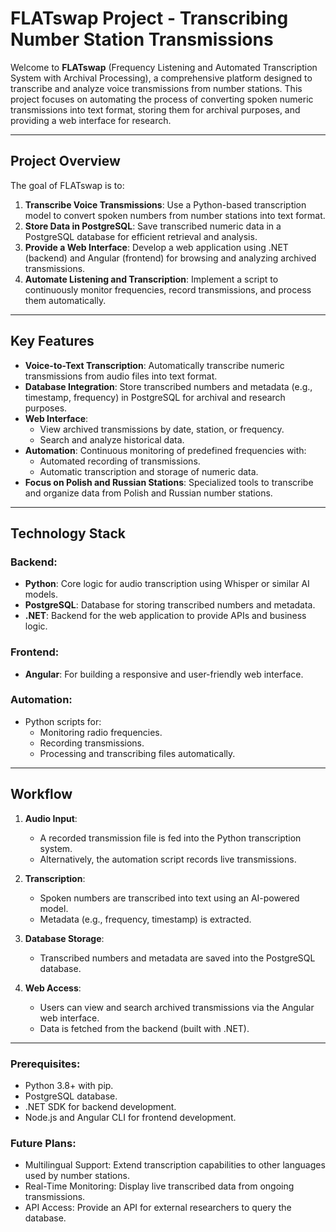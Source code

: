 # FLATswap Project - Transcribing Number Station Transmissions

Welcome to **FLATswap** (Frequency Listening and Automated Transcription System with Archival Processing), a comprehensive platform designed to transcribe and analyze voice transmissions from number stations. This project focuses on automating the process of converting spoken numeric transmissions into text format, storing them for archival purposes, and providing a web interface for research.

---

## Project Overview

The goal of FLATswap is to:
1. **Transcribe Voice Transmissions**: Use a Python-based transcription model to convert spoken numbers from number stations into text format.
2. **Store Data in PostgreSQL**: Save transcribed numeric data in a PostgreSQL database for efficient retrieval and analysis.
3. **Provide a Web Interface**: Develop a web application using .NET (backend) and Angular (frontend) for browsing and analyzing archived transmissions.
4. **Automate Listening and Transcription**: Implement a script to continuously monitor frequencies, record transmissions, and process them automatically.

---

## Key Features

- **Voice-to-Text Transcription**: Automatically transcribe numeric transmissions from audio files into text format.
- **Database Integration**: Store transcribed numbers and metadata (e.g., timestamp, frequency) in PostgreSQL for archival and research purposes.
- **Web Interface**:
  - View archived transmissions by date, station, or frequency.
  - Search and analyze historical data.
- **Automation**: Continuous monitoring of predefined frequencies with:
  - Automated recording of transmissions.
  - Automatic transcription and storage of numeric data.
- **Focus on Polish and Russian Stations**: Specialized tools to transcribe and organize data from Polish and Russian number stations.

---

## Technology Stack

### Backend:
- **Python**: Core logic for audio transcription using Whisper or similar AI models.
- **PostgreSQL**: Database for storing transcribed numbers and metadata.
- **.NET**: Backend for the web application to provide APIs and business logic.

### Frontend:
- **Angular**: For building a responsive and user-friendly web interface.

### Automation:
- Python scripts for:
  - Monitoring radio frequencies.
  - Recording transmissions.
  - Processing and transcribing files automatically.

---

## Workflow

1. **Audio Input**: 
   - A recorded transmission file is fed into the Python transcription system.
   - Alternatively, the automation script records live transmissions.

2. **Transcription**:
   - Spoken numbers are transcribed into text using an AI-powered model.
   - Metadata (e.g., frequency, timestamp) is extracted.

3. **Database Storage**:
   - Transcribed numbers and metadata are saved into the PostgreSQL database.

4. **Web Access**:
   - Users can view and search archived transmissions via the Angular web interface.
   - Data is fetched from the backend (built with .NET).

---

### Prerequisites:
- Python 3.8+ with pip.
- PostgreSQL database.
- .NET SDK for backend development.
- Node.js and Angular CLI for frontend development.

### Future Plans:
- Multilingual Support: Extend transcription capabilities to other languages used by number stations.
- Real-Time Monitoring: Display live transcribed data from ongoing transmissions.
- API Access: Provide an API for external researchers to query the database.
